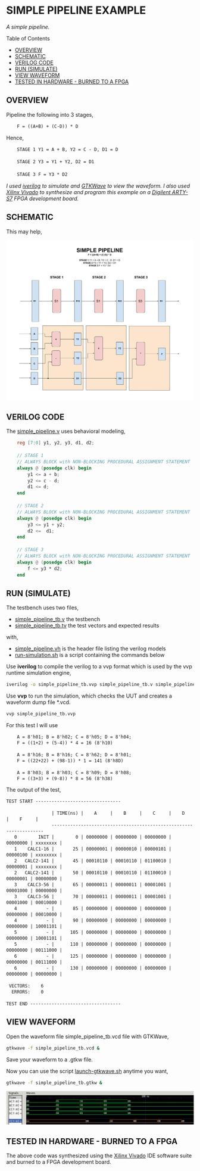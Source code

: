 # SIMPLE PIPELINE EXAMPLE

_A simple pipeline._

Table of Contents

* [OVERVIEW](https://github.com/JeffDeCola/my-verilog-examples/tree/master/systems/pipelines/simple_pipeline#overview)
* [SCHEMATIC](https://github.com/JeffDeCola/my-verilog-examples/tree/master/systems/pipelines/simple_pipeline#schematic)
* [VERILOG CODE](https://github.com/JeffDeCola/my-verilog-examples/tree/master/systems/pipelines/simple_pipeline#verilog-code)
* [RUN (SIMULATE)](https://github.com/JeffDeCola/my-verilog-examples/tree/master/systems/pipelines/simple_pipeline#run-simulate)
* [VIEW WAVEFORM](https://github.com/JeffDeCola/my-verilog-examples/tree/master/systems/pipelines/simple_pipeline#view-waveform)
* [TESTED IN HARDWARE - BURNED TO A FPGA](https://github.com/JeffDeCola/my-verilog-examples/tree/master/systems/pipelines/simple_pipeline#tested-in-hardware---burned-to-a-fpga)

## OVERVIEW

Pipeline the following into 3 stages,

```txt
    F = ((A+B) + (C-D)) * D
```

Hence,

```txt
    STAGE 1 Y1 = A + B, Y2 = C - D, D1 = D

    STAGE 2 Y3 = Y1 + Y2, D2 = D1

    STAGE 3 F = Y3 * D2
```

_I used
[iverilog](https://github.com/JeffDeCola/my-cheat-sheets/tree/master/hardware/tools/simulation/iverilog-cheat-sheet)
to simulate and
[GTKWave](https://github.com/JeffDeCola/my-cheat-sheets/tree/master/hardware/tools/simulation/gtkwave-cheat-sheet)
to view the waveform. I also used
[Xilinx Vivado](https://github.com/JeffDeCola/my-cheat-sheets/tree/master/hardware/tools/synthesis/xilinx-vivado-cheat-sheet)
to synthesize and program this example on a
[Digilent ARTY-S7](https://github.com/JeffDeCola/my-cheat-sheets/tree/master/hardware/development/fpga-development-boards/digilent-arty-s7-cheat-sheet)
FPGA development board._

## SCHEMATIC

This may help,

![IMAGE - simple-pipeline.jpg - IMAGE](../../../docs/pics/systems/simple-pipeline.jpg)

## VERILOG CODE

The
[simple_pipeline.v](https://github.com/JeffDeCola/my-verilog-examples/blob/master/systems/pipelines/simple_pipeline/simple_pipeline.v)
uses behavioral modeling,

```verilog
    reg [7:0] y1, y2, y3, d1, d2;

    // STAGE 1
    // ALWAYS BLOCK with NON-BLOCKING PROCEDURAL ASSIGNMENT STATEMENT
    always @ (posedge clk) begin
        y1 <= a + b;
        y2 <= c - d;
        d1 <= d;
    end

    // STAGE 2
    // ALWAYS BLOCK with NON-BLOCKING PROCEDURAL ASSIGNMENT STATEMENT
    always @ (posedge clk) begin
        y3 <= y1 + y2;
        d2 <=  d1;
    end

    // STAGE 3
    // ALWAYS BLOCK with NON-BLOCKING PROCEDURAL ASSIGNMENT STATEMENT
    always @ (posedge clk) begin
        f <= y3 * d2;
    end
```

## RUN (SIMULATE)

The testbench uses two files,

* [simple_pipeline_tb.v](https://github.com/JeffDeCola/my-verilog-examples/blob/master/systems/pipelines/simple_pipeline/simple_pipeline_tb.v)
  the testbench
* [simple_pipeline_tb.tv](https://github.com/JeffDeCola/my-verilog-examples/blob/master/systems/pipelines/simple_pipeline/simple_pipeline_tb.tv)
  the test vectors and expected results

with,

* [simple_pipeline.vh](https://github.com/JeffDeCola/my-verilog-examples/blob/master/systems/pipelines/simple_pipeline/simple_pipeline.vh)
  is the header file listing the verilog models
* [run-simulation.sh](https://github.com/JeffDeCola/my-verilog-examples/blob/master/systems/pipelines/simple_pipeline/run-simulation.sh)
  is a script containing the commands below

Use **iverilog** to compile the verilog to a vvp format
which is used by the vvp runtime simulation engine,

```bash
iverilog -o simple_pipeline_tb.vvp simple_pipeline_tb.v simple_pipeline.vh
```

Use **vvp** to run the simulation, which checks the UUT
and creates a waveform dump file *.vcd.

```bash
vvp simple_pipeline_tb.vvp
```

For this test I will use

```text
    A = 8'h01; B = 8'h02; C = 8'h05; D = 8'h04;
    F = ((1+2) + (5-4)) * 4 = 16 (8'h10)

    A = 8'h16; B = 8'h16; C = 8'h62; D = 8'h01;
    F = ((22+22) + (98-1)) * 1 = 141 (8'h8D)

    A = 8'h03; B = 8'h03; C = 8'h09; D = 8'h08;
    F = ((3+3) + (9-8)) * 8 = 56 (8'h38)
```

The output of the test,

```text
TEST START --------------------------------

                 | TIME(ns) |    A     |    B     |    C     |    D     |    F     |
                 -------------------------------------------------------------------
   0        INIT |        0 | 00000000 | 00000000 | 00000000 | 00000000 | xxxxxxxx |
   1    CALC1-16 |       25 | 00000001 | 00000010 | 00000101 | 00000100 | xxxxxxxx |
   2   CALC2-141 |       45 | 00010110 | 00010110 | 01100010 | 00000001 | xxxxxxxx |
   2   CALC2-141 |       50 | 00010110 | 00010110 | 01100010 | 00000001 | 00000000 |
   3    CALC3-56 |       65 | 00000011 | 00000011 | 00001001 | 00001000 | 00000000 |
   3    CALC3-56 |       70 | 00000011 | 00000011 | 00001001 | 00001000 | 00010000 |
   4           - |       85 | 00000000 | 00000000 | 00000000 | 00000000 | 00010000 |
   4           - |       90 | 00000000 | 00000000 | 00000000 | 00000000 | 10001101 |
   5           - |      105 | 00000000 | 00000000 | 00000000 | 00000000 | 10001101 |
   5           - |      110 | 00000000 | 00000000 | 00000000 | 00000000 | 00111000 |
   6           - |      125 | 00000000 | 00000000 | 00000000 | 00000000 | 00111000 |
   6           - |      130 | 00000000 | 00000000 | 00000000 | 00000000 | 00000000 |

 VECTORS:    6
  ERRORS:    0

TEST END ----------------------------------
```

## VIEW WAVEFORM

Open the waveform file simple_pipeline_tb.vcd file with GTKWave,

```bash
gtkwave -f simple_pipeline_tb.vcd &
```

Save your waveform to a .gtkw file.

Now you can use the script
[launch-gtkwave.sh](https://github.com/JeffDeCola/my-verilog-examples/blob/master/launch-GTKWave-script/launch-gtkwave.sh)
anytime you want,

```bash
gtkwave -f simple_pipeline_tb.gtkw &
```

![simple_pipeline-waveform.jpg](../../../docs/pics/sequential-logic/simple_pipeline-waveform.jpg)

## TESTED IN HARDWARE - BURNED TO A FPGA

The above code was synthesized using the
[Xilinx Vivado](https://github.com/JeffDeCola/my-cheat-sheets/tree/master/hardware/tools/synthesis/xilinx-vivado-cheat-sheet)
IDE software suite and burned to a FPGA development board.
